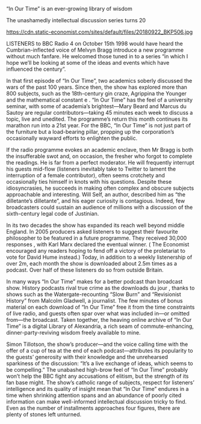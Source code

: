 “In Our Time” is an ever-growing library of wisdom 

The unashamedly intellectual discussion series turns 20

https://cdn.static-economist.com/sites/default/files/20180922_BKP506.jpg

LISTENERS to BBC Radio 4 on October 15th 1998 would have heard the Cumbrian-inflected voice of Melvyn Bragg introduce a new programme without much fanfare. He welcomed those tuned in to a series “in which I hope we’ll be looking at some of the ideas and events which have influenced the century”. 

In that first episode of “In Our Time”, two academics soberly discussed the wars of the past 100 years. Since then, the show has explored more than 800 subjects, such as the 18th-century gin craze, Agrippina the Younger and the mathematical constant  e . “In Our Time” has the feel of a university seminar, with some of academia’s brightest—Mary Beard and Marcus du Sautoy are regular contributors—taking 45 minutes each week to discuss a topic, live and unedited. The programme’s return this month continues its marathon run into a 21st year. For the BBC, “In Our Time” is not just part of the furniture but a load-bearing pillar, propping up the corporation’s occasionally wayward efforts to enlighten the public. 

If the radio programme evokes an academic enclave, then Mr Bragg is both the insufferable swot and, on occasion, the fresher who forgot to complete the readings. He is far from a perfect moderator. He will frequently interrupt his guests mid-flow (listeners inevitably  take to Twitter  to lament the interruption of a female contributor), often seems crotchety and occasionally ties himself in knots with his questions. Despite these idiosyncrasies, he succeeds in making often complex and obscure subjects approachable and interesting. Will Self, an author,  described him  as “the dilletante’s dilletante”, and his eager curiosity is contagious. Indeed, few broadcasters could sustain an audience of millions with a discussion of the sixth-century legal code of Justinian. 

In its two decades the show has expanded its reach well beyond middle England. In 2005 producers asked listeners to suggest their favourite philosopher to be featured in a future programme.  They received 30,000 responses , with Karl Marx declared the eventual winner. (  The Economist  encouraged  any readers hoping to fend off a victory of the proletariat to vote for David Hume instead.) Today, in addition to a weekly listenership of over 2m, each month the show is downloaded about 2.5m times as a podcast. Over half of these listeners do so from outside Britain.

In many ways “In Our Time” makes for a better podcast than broadcast show. History podcasts rival true crime as the downloads  du jour , thanks to shows such as the Watergate-recounting “Slow Burn” and “Revisionist History” from Malcolm Gladwell, a journalist. The few minutes of bonus material on each download of “In Our Time” free it from the time constraints of live radio, and guests often spar over what was included in—or omitted from—the broadcast. Taken together, the heaving online archive of “In Our Time” is a digital Library of Alexandria, a rich seam of commute-enhancing, dinner-party-reviving wisdom freely available to mine. 

Simon Tillotson, the show’s producer—and the voice calling time with the offer of a cup of tea at the end of each podcast—attributes its popularity to the guests’ generosity with their knowledge and the unrehearsed sparkiness of the discussion: “It’s a live exchange of ideas, which seems to be compelling.” The unabashed high-brow feel of “In Our Time” probably won’t help the BBC fight any accusations of elitism, but the strength of its fan base might. The show’s catholic range of subjects, respect for listeners’ intelligence and its quality of insight mean that “In Our Time” endures in a time when shrinking attention spans and an abundance of poorly cited information can make well-informed intellectual discussion tricky to find. Even as the number of installments approaches four figures, there are plenty of stones left unturned.